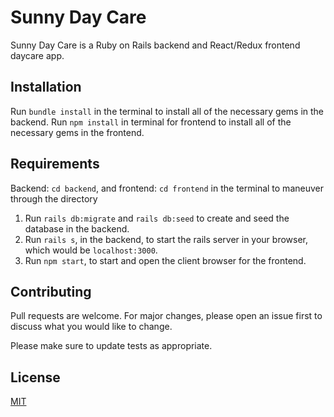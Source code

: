 # Sunny Day Care

Sunny Day Care is a Ruby on Rails backend and React/Redux frontend daycare app.

## Installation

Run `bundle install` in the terminal to install all of the necessary gems in the backend.
Run `npm install` in terminal for frontend to install all of the necessary gems in the frontend.

## Requirements

Backend: `cd backend`, and frontend: `cd frontend` in the terminal to maneuver through the directory

1. Run `rails db:migrate` and `rails db:seed` to create and seed the database in the backend. 
2. Run `rails s`, in the backend, to start the rails server in your browser, which would be `localhost:3000`.
3. Run `npm start`, to start and open the client browser for the frontend.

## Contributing
Pull requests are welcome. For major changes, please open an issue first to discuss what you would like to change.

Please make sure to update tests as appropriate.

## License
[MIT](https://choosealicense.com/licenses/mit/)
